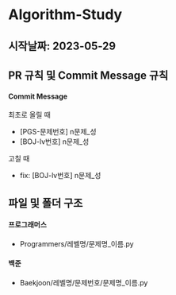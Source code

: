 # Algorithm-Study

## 시작날짜: 2023-05-29

## PR 규칙 및 Commit Message 규칙

#### Commit Message

최초로 올릴 때
- [PGS-문제번호] n문제_성
- [BOJ-lv번호] n문제_성

고칠 때 
- fix: [BOJ-lv번호] n문제_성

## 파일 및 폴더 구조

#### 프로그래머스

- Programmers/레벨명/문제명_이름.py

#### 백준

- Baekjoon/레벨명/문제번호/문제명_이름.py
